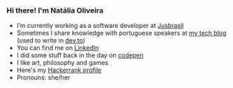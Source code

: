 ### Hi there! I'm Natália Oliveira
- I’m currently working as a software developer at [Jusbrasil](https://www.linkedin.com/company/jusbrasil/)
- Sometimes I share knowledge with portuguese speakers at [my tech blog](https://nfo94.github.io/) (used to write in [dev.to](https://dev.to/nfo94))
- You can find me on [LinkedIn](https://www.linkedin.com/in/nataliaferreiraoliveira/)
- I did some stuff back in the day on [codepen](https://codepen.io/nfo94)
- I like art, philosophy and games
- Here's my [Hackerrank profile](https://www.hackerrank.com/nfo94?hr_r=1)
- Pronouns: she/her
